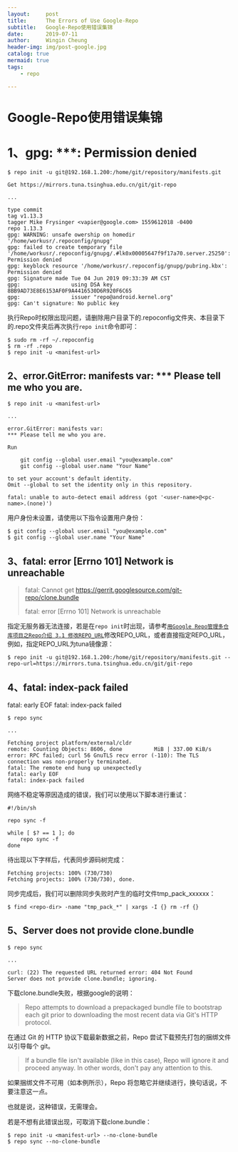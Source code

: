 ```yaml
---
layout:     post
title:      The Errors of Use Google-Repo
subtitle:   Google-Repo使用错误集锦
date:       2019-07-11
author:     Wingin Cheung
header-img: img/post-google.jpg
catalog: true
mermaid: true
tags:
    - repo

---
```


# Google-Repo使用错误集锦

# 1、gpg: ***: Permission denied

```shell
$ repo init -u git@192.168.1.200:/home/git/repository/manifests.git

Get https://mirrors.tuna.tsinghua.edu.cn/git/git-repo

...

type commit
tag v1.13.3
tagger Mike Frysinger <vapier@google.com> 1559612018 -0400
repo 1.13.3
gpg: WARNING: unsafe owership on homedir '/home/workusr/.repoconfig/gnupg'
gpg: failed to create temporary file '/home/workusr/.repoconfig/gnupg/.#lk0x00005647f9f17a70.server.25250': Permission denied
gpg: keyblock resource '/home/workusr/.repoconfig/gnupg/pubring.kbx': Permission denied
gpg: Signature made Tue 04 Jun 2019 09:33:39 AM CST
gpg:                using DSA key 8BB9AD73E8E6153AF0F9A4416530D6R920F6C65
gpg:                issuer "repo@android.kernel.org"
gpg: Can't signature: No public key
```

执行Repo时权限出现问题，请删除用户目录下的.repoconfig文件夹、本目录下的.repo文件夹后再次执行`repo init`命令即可：

```shell
$ sudo rm -rf ~/.repoconfig
$ rm -rf .repo
$ repo init -u <manifest-url>
```

## 2、error.GitError: manifests var: *** Please tell me who you are.

```shell
$ repo init -u <manifest-url>

...

error.GitError: manifests var:
*** Please tell me who you are.

Run

    git config --global user.email "you@example.com"
    git config --global user.name "Your Name"

to set your account's default identity.
Omit --global to set the identity only in this repository.

fatal: unable to auto-detect email address (got '<user-name>@<pc-name>.(none)')
```

用户身份未设置，请使用以下指令设置用户身份：

```shell
$ git config --global user.email "you@example.com"
$ git config --global user.name "Your Name"
```

## 3、fatal: error [Errno 101] Network is unreachable

> fatal: Cannot get https://gerrit.googlesource.com/git-repo/clone.bundle
>
> fatal: error [Errno 101] Network is unreachable

指定无服务器无法连接，若是在`repo init`时出现，请参考[`用Google Repo管理多仓库项目之Repo介绍 3.1 修改REPO_URL`](http://wingincheung.github.io/2019/06/13/Manage-Project-With-Google-Repo-About-Repo/)修改REPO_URL，或者直接指定REPO_URL，例如，指定REPO_URL为tuna镜像源：

```shell
$ repo init -u git@192.168.1.200:/home/git/repository/manifests.git --repo-url=https://mirrors.tuna.tsinghua.edu.cn/git/git-repo
```

## 4、fatal: index-pack failed
fatal: early EOF
fatal: index-pack failed

```shell
$ repo sync

...

Fetching project platform/external/cldr
remote: Counting Objects: 8606, done          MiB | 337.00 KiB/s
error: RPC failed; curl 56 GnuTLS recv error (-110): The TLS connection was non-properly terminated.
fatal: The remote end hung up unexpectedly
fatal: early EOF
fatal: index-pack failed
```

网络不稳定等原因造成的错误，我们可以使用以下脚本进行重试：

```shell
#!/bin/sh

repo sync -f

while [ $? == 1 ]; do
    repo sync -f
done
```

待出现以下字样后，代表同步源码树完成：

```shell
Fetching projects: 100% (730/730)
Fetching projects: 100% (730/730), done.
```

同步完成后，我们可以删除同步失败时产生的临时文件tmp_pack_xxxxxx：

````shell
$ find <repo-dir> -name "tmp_pack_*" | xargs -I {} rm -rf {}
````

## 5、Server does not provide clone.bundle

```shell
$ repo sync

...

curl: (22) The requested URL returned error: 404 Not Found
Server does not provide clone.bundle; ignoring.
```

下载clone.bundle失败，根据google的说明：

> Repo attempts to download a prepackaged bundle file to bootstrap each git prior to downloading the most recent data via Git's HTTP protocol.

在通过 Git 的 HTTP 协议下载最新数据之前，Repo 尝试下载预先打包的捆绑文件以引导每个 git。

> If a bundle file isn't available (like in this case), Repo will ignore it and proceed anyway. In other words, don't pay any attention to this.

如果捆绑文件不可用（如本例所示），Repo 将忽略它并继续进行，换句话说，不要注意这一点。

也就是说，这种错误，无需理会。

若是不想有此错误出现，可取消下载clone.bundle：

```shell
$ repo init -u <manifest-url> --no-clone-bundle
$ repo sync --no-clone-bundle
```

